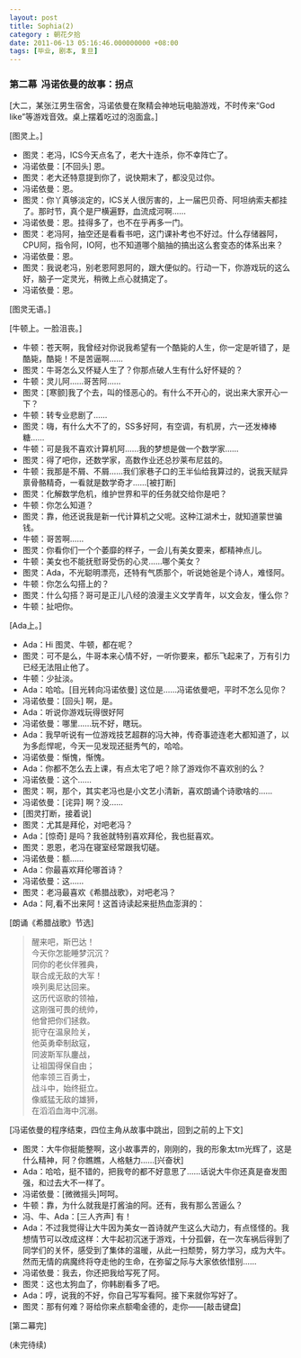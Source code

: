 ```yaml
---
layout: post 
title: Sophia(2)
category : 朝花夕拾
date: 2011-06-13 05:16:46.000000000 +08:00
tags: [毕业, 剧本, 复旦]
---
```


### 第二幕  冯诺依曼的故事：拐点


[大二，某张江男生宿舍，冯诺依曼在聚精会神地玩电脑游戏，不时传来“God like”等游戏音效。桌上摆着吃过的泡面盒。]

[图灵上。]

* 图灵：老冯，ICS今天点名了，老大十连杀，你不幸阵亡了。
* 冯诺依曼：[不回头] 恩。
* 图灵：老大还特意提到你了，说快期末了，都没见过你。
* 冯诺依曼：恩。
* 图灵：你丫真够淡定的，ICS关人很厉害的，上一届巴贝奇、阿坦纳索夫都挂了。那时节，真个是尸横遍野，血流成河啊……
* 冯诺依曼：恩。挂得多了，也不在乎再多一门。
* 图灵：老冯阿，抽空还是看看书吧，这门课补考也不好过。什么存储器阿，CPU阿，指令阿，IO阿，也不知道哪个脑抽的搞出这么套变态的体系出来？
* 冯诺依曼：恩。
* 图灵：我说老冯，别老恩阿恩阿的，跟大便似的。行动一下，你游戏玩的这么好，脑子一定灵光，稍微上点心就搞定了。
* 冯诺依曼：恩。
 
 
[图灵无语。]

[牛顿上。一脸沮丧。]
 
* 牛顿：苍天啊，我曾经对你说我希望有一个酷毙的人生，你一定是听错了，是酷毙，酷毙！不是苦逼啊……
* 图灵：牛哥怎么又怀疑人生了？你那点破人生有什么好怀疑的？
* 牛顿：灵儿阿……哥苦阿……
* 图灵：[寒颤]我了个去，叫的怪恶心的。有什么不开心的，说出来大家开心一下？
* 牛顿：转专业悲剧了……
* 图灵：嗨，有什么大不了的，SS多好阿，有空调，有机房，六一还发棒棒糖……
* 牛顿：可是我不喜欢计算机阿……我的梦想是做一个数学家……
* 图灵：得了吧你，还数学家，高数作业还总抄莱布尼兹的。
* 牛顿：我那是不屑、不屑……我们家巷子口的王半仙给我算过的，说我天赋异禀骨骼精奇，一看就是数学奇才……[被打断]
* 图灵：化解数学危机，维护世界和平的任务就交给你是吧？
* 牛顿：你怎么知道？
* 图灵：靠，他还说我是新一代计算机之父呢。这种江湖术士，就知道蒙世骗钱。
* 牛顿：哥苦啊……
* 图灵：你看你们一个个萎靡的样子，一会儿有美女要来，都精神点儿。
* 牛顿：美女也不能抚慰哥受伤的心灵……哪个美女？
* 图灵：Ada，不光聪明漂亮，还特有气质那个，听说她爸是个诗人，难怪阿。
* 牛顿：你怎么勾搭上的？
* 图灵：什么勾搭？哥可是正儿八经的浪漫主义文学青年，以文会友，懂么你？
* 牛顿：扯吧你。
 
 
[Ada上。]

* Ada：Hi 图灵、牛顿，都在呢？
* 图灵：可不是么，牛哥本来心情不好，一听你要来，都乐飞起来了，万有引力已经无法阻止他了。
* 牛顿：少扯淡。
* Ada：哈哈。[目光转向冯诺依曼] 这位是……冯诺依曼吧，平时不怎么见你？
* 冯诺依曼：[回头] 啊，是。
* Ada：听说你游戏玩得很好阿
* 冯诺依曼：哪里……玩不好，瞎玩。
* Ada：我早听说有一位游戏技艺超群的冯大神，传奇事迹连老大都知道了，以为多彪悍呢，今天一见发现还挺秀气的，哈哈。
* 冯诺依曼：惭愧，惭愧。
* Ada：你都不怎么去上课，有点太宅了吧？除了游戏你不喜欢别的么？
* 冯诺依曼：这个……
* 图灵：啊，那个，其实老冯也是小文艺小清新，喜欢朗诵个诗歌啥的……
* 冯诺依曼：[诧异] 啊？没……
* [图灵打断，接着说]
* 图灵：尤其是拜伦，对吧老冯？
* Ada：[惊奇] 是吗？我爸就特别喜欢拜伦，我也挺喜欢。
* 图灵：恩恩，老冯在寝室经常跟我切磋。
* 冯诺依曼：额……
* Ada：你最喜欢拜伦哪首诗？
* 冯诺依曼：这……
* 图灵：老冯最喜欢《希腊战歌》，对吧老冯？
* Ada：阿,看不出来阿！这首诗读起来挺热血澎湃的：

[朗诵《希腊战歌》节选]


> 醒来吧，斯巴达！    
> 今天你怎能睡梦沉沉？     
> 同你的老伙伴雅典，    
> 联合成无敌的大军！     
> 唤列奥尼达回来。     
> 这历代讴歌的领袖，     
> 这刚强可畏的统帅，    
> 他曾把你们拯救。    
> 扼守在温泉险关，    
> 他英勇牵制敌寇，    
> 同波斯军队鏖战，    
> 让祖国得保自由；    
> 他率领三百勇士，    
> 战斗中，始终挺立。    
> 像威猛无敌的雄狮，    
> 在滔滔血海中沉溺。    


[冯诺依曼的程序结束，四位主角从故事中跳出，回到之前的上下文]

* 图灵：大牛你挺能整啊，这小故事弄的，刚刚的，我的形象太tm光辉了，这是什么精神，阿？你瞧瞧，人格魅力……[兴奋状]
* Ada：哈哈，挺不错的，把我夸的都不好意思了……话说大牛你还真是奋发图强，和过去大不一样了。
* 冯诺依曼：[微微摇头]呵呵。
* 牛顿：靠，为什么就我是打酱油的阿。还有，我有那么苦逼么？
* 冯、牛、Ada：[三人齐声] 有！
* Ada：不过我觉得让大牛因为美女一首诗就产生这么大动力，有点怪怪的。我想情节可以改成这样：大牛起初沉迷于游戏，十分孤僻，在一次车祸后得到了同学们的关怀，感受到了集体的温暖，从此一扫颓势，努力学习，成为大牛。然而无情的病魔终将夺走他的生命，在弥留之际与大家依依惜别……
* 冯诺依曼：我去，你还把我给写死了阿。
* 图灵：这也太狗血了，你韩剧看多了吧。
* Ada：哼，说我的不好，你自己写写看阿。接下来就你写好了。
* 图灵：那有何难？哥给你来点额嘞金德的，走你——[敲击键盘]

[第二幕完]


(未完待续)
